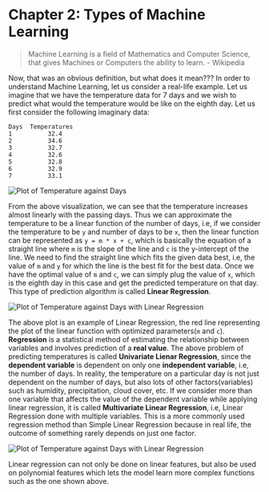 # Chapter 2: Types of Machine Learning
>Machine Learning is a field of Mathematics and Computer Science, that gives Machines or Computers the ability to learn. - Wikipedia

Now, that was an obvious definition, but what does it mean??? In order to understand Machine Learning, let us consider a real-life example. Let us imagine that we have the temperature data for 7 days and we wish to predict what would the temperature would be like on the eighth day. Let us first consider the following imaginary data:
```
Days  Temperatures
1          32.4
2          34.6
3          32.7
4          32.6
5          32.8
6          32.9
7          33.1
```
![Plot of Temperature against Days](https://github.com/koderunners/Machine-Learning-MOOC/blob/master/1_Introduction_to_Machine_Learning/Assets/figure_1.png)

From the above visualization, we can see that the temperature increases almost linearly with the passing days. Thus we can approximate the temperature to be a linear function of the number of days, i.e, if we consider the temperature to be ```y``` and number of days to be ```x```, then the linear function can be represented as ```y = m * x + c```, which is basically the equation of a straight line where ```m``` is the slope of the line and ```c``` is the y-intercept of the line. We need to find the straight line which fits the given data best, i.e, the value of ```m``` and ```y``` for which the line is the best fit for the best data. Once we have the optimal value of ```m``` and ```c```, we can simply plug the value of ```x```, which is the eighth day in this case and get the predicted temperature on that day. This type of prediction algorithm is called **Linear Regression**.

![Plot of Temperature against Days with Linear Regression](https://github.com/koderunners/Machine-Learning-MOOC/blob/master/1_Introduction_to_Machine_Learning/Assets/figure_2.png)

The above plot is an example of Linear Regression, the red line representing the plot of the linear function with optimized parameters(```m``` and ```c```).
**Regression** is a statistical method of estimating the relationship between variables and involves prediction of a **real value**. The above problem of predicting temperatures is called **Univariate Lienar Regression**, since the **dependent variable** is dependent on only one **independent variable**, i.e, the number of days. In reality, the temperature on a particular day is not just dependent on the number of days, but also lots of other factors(variables) such as humidity, precipitation, cloud cover, etc. If we consider more than one variable that affects the value of the dependent variable while applying linear regression, it is called **Multivariate Linear Regression**, i.e, Linear Regression done with multiple variables. This is a more commonly used regression method than Simple Linear Regression because in real life, the outcome of something rarely depends on just one factor.

![Plot of Temperature against Days with Linear Regression](https://github.com/koderunners/Machine-Learning-MOOC/blob/master/1_Introduction_to_Machine_Learning/Assets/figure_3.png)

Linear regression can not only be done on linear features, but also be used on polynomial features which lets the model learn more complex functions such as the one shown above.
